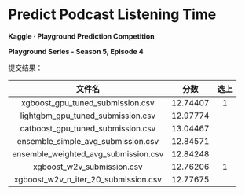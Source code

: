 # Predict Podcast Listening Time

**Kaggle · Playground Prediction Competition**

**Playground Series - Season 5, Episode 4**

提交结果：

|                文件名                |   分数   | 选上 |
| :----------------------------------: | :------: | :--: |
|   xgboost_gpu_tuned_submission.csv   | 12.74407 |  1  |
|  lightgbm_gpu_tuned_submission.csv  | 12.97774 |      |
|  catboost_gpu_tuned_submission.csv  | 13.04467 |      |
|  ensemble_simple_avg_submission.csv  | 12.84571 |      |
| ensemble_weighted_avg_submission.csv | 12.84248 |      |
|      xgboost_w2v_submission.csv      | 12.76206 |  1  |
| xgboost_w2v_n_iter_20_submission.csv | 12.77675 |      |
